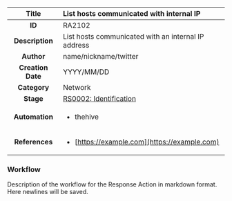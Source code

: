 | Title                       | List hosts communicated with internal IP         |
|:---------------------------:|:--------------------|
| **ID**                      | RA2102            |
| **Description**             | List hosts communicated with an internal IP address   |
| **Author**                  | name/nickname/twitter        |
| **Creation Date**           | YYYY/MM/DD |
| **Category**                | Network      |
| **Stage**                   |[RS0002: Identification](../Response_Stages/RS0002.md)| 
| **Automation** |<ul><li>thehive</li></ul>|
| **References** |<ul><li>[https://example.com](https://example.com)</li></ul>|

### Workflow

Description of the workflow for the Response Action in markdown format.  
Here newlines will be saved.
